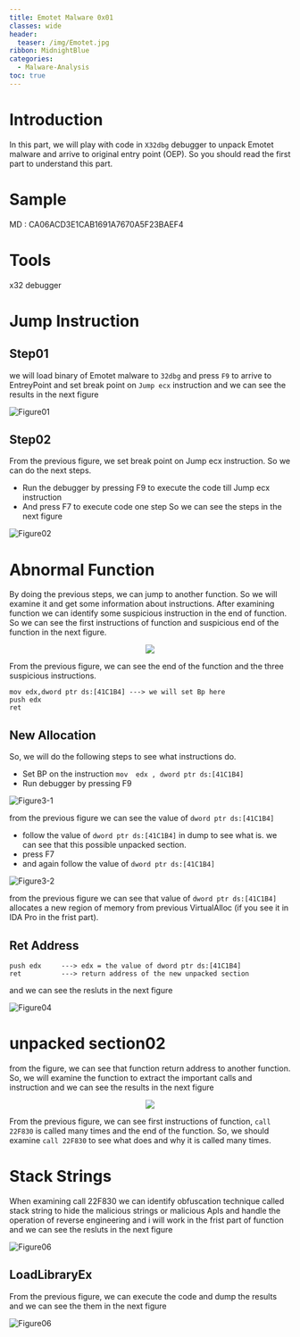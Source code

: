 ```yaml
---
title: Emotet Malware 0x01
classes: wide
header:
  teaser: /img/Emotet.jpg
ribbon: MidnightBlue
categories:
  - Malware-Analysis
toc: true
---
```

# Introduction
In this part, we will play with code in ```X32dbg``` debugger to unpack Emotet malware and arrive to original entry point (OEP). So you should read the first part to understand this part.

# Sample
MD : CA06ACD3E1CAB1691A7670A5F23BAEF4
# Tools
x32 debugger 
# Jump Instruction 
## Step01
we will load binary of Emotet malware to ```32dbg``` and press ```F9``` to arrive to EntreyPoint and set break point on ```Jump ecx``` instruction and we can see the results in the next figure

![Figure01](https://user-images.githubusercontent.com/74544712/128159253-44179191-bdfb-4904-b8c3-0d50858d5eed.png)

## Step02
From the previous figure, we set break point on Jump ecx instruction. So we can do the next steps.
- Run the debugger by pressing F9 to execute the code till Jump ecx instruction
- And press F7 to execute code one step 
So we can see the steps in the next figure 

![Figure02](https://user-images.githubusercontent.com/74544712/128160816-90f3121c-7579-4287-a60c-b612496f98be.png)

# Abnormal Function 
By doing the previous steps, we can jump to another function. So we will examine it and get some information about instructions. After examining function we can identify some suspicious instruction in the end of function. So we can see the first instructions of function and suspicious end of the function in the next figure.

<p align="center">
<img src="https://user-images.githubusercontent.com/74544712/128161935-0e36585a-983f-4ea0-b232-ded617310ddd.png">
</p>

From the previous figure, we can see the end of the function and the three suspicious instructions. 
```
mov edx,dword ptr ds:[41C1B4] ---> we will set Bp here 
push edx                      
ret

```
## New Allocation 
So, we will do the following steps to see what instructions do.

- Set BP on the instruction ```mov  edx , dword ptr ds:[41C1B4]``` 
- Run debugger by pressing F9

![Figure3-1](https://user-images.githubusercontent.com/74544712/128167266-f7d150b3-1aa6-4ac1-8b64-bb090a0c808e.png)

from the previous figure we can see the value of ```dword ptr ds:[41C1B4]```

- follow the value of ```dword ptr ds:[41C1B4]``` in dump to see what is. we can see that this possible unpacked section.
- press F7 
- and again follow the value of ```dword ptr ds:[41C1B4]``` 

![Figure3-2](https://user-images.githubusercontent.com/74544712/128168096-138c20df-631c-4b00-bff7-028a532c7686.png)

from the previous figure we can see that value of ```dword ptr ds:[41C1B4]``` allocates a new region of memory from previous VirtualAlloc (if you see it in IDA Pro in the frist part).
## Ret Address 
```
push edx     ---> edx = the value of dword ptr ds:[41C1B4]
ret          ---> return address of the new unpacked section 

```
and we can see the resluts in the next figure

![Figure04](https://user-images.githubusercontent.com/74544712/128169708-4d05d847-2a58-47de-b034-8ca34c704121.png)

# unpacked section02 
from the figure, we can see that function return address to another function. So, we will examine the function to extract the important calls and instruction and we can see the results in the next figure 

<p align="center">
<img src="https://user-images.githubusercontent.com/74544712/128170428-e590e28b-886b-4533-a546-a7caccea399f.png">
</p>

From the previous figure, we can see first instructions of function, ```call 22F830``` is called many times and the end of the function. So, we should examine ```call 22F830``` to see what does and why it is called many times.

# Stack Strings 
When examining  call 22F830 we can identify obfuscation technique called stack string to hide the malicious strings or malicious ApIs and handle the operation of reverse engineering and i will work in the frist part of function and we can see the resluts in the next figure

![Figure06](https://user-images.githubusercontent.com/74544712/128177449-9f25b264-7ceb-439e-937d-cd77ef385446.png)
## LoadLibraryEx
From the previous figure, we can execute the code and dump the results and we can see the them in the next figure 

![Figure06](https://user-images.githubusercontent.com/74544712/128178134-9083685c-6aed-40f1-8af3-95ff45fe1932.png)









